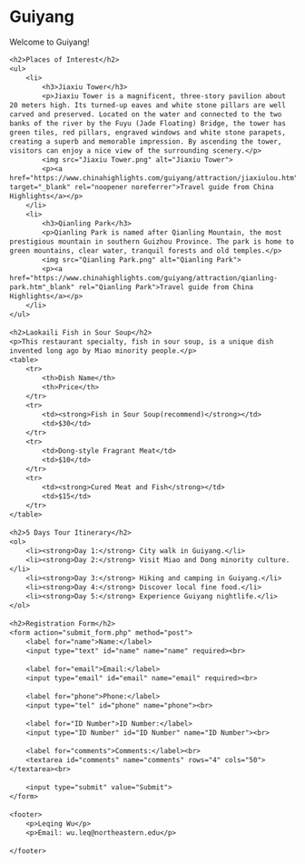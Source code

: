 <!DOCTYPE html>
<html>
<head>
    <title>Welcome to Guiyang</title>
</head>
<body>
    <h1>Guiyang</h1>
    <p>Welcome to Guiyang!</p>

    <h2>Places of Interest</h2>
    <ul>
        <li>
            <h3>Jiaxiu Tower</h3>
            <p>Jiaxiu Tower is a magnificent, three-story pavilion about 20 meters high. Its turned-up eaves and white stone pillars are well carved and preserved. Located on the water and connected to the two banks of the river by the Fuyu (Jade Floating) Bridge, the tower has green tiles, red pillars, engraved windows and white stone parapets, creating a superb and memorable impression. By ascending the tower, visitors can enjoy a nice view of the surrounding scenery.</p>
            <img src="Jiaxiu Tower.png" alt="Jiaxiu Tower">
            <p><a href="https://www.chinahighlights.com/guiyang/attraction/jiaxiulou.htm" target="_blank" rel="noopener noreferrer">Travel guide from China Highlights</a></p>
        </li>
        <li>
            <h3>Qianling Park</h3>
            <p>Qianling Park is named after Qianling Mountain, the most prestigious mountain in southern Guizhou Province. The park is home to green mountains, clear water, tranquil forests and old temples.</p>
            <img src="Qianling Park.png" alt="Qianling Park">
            <p><a href="https://www.chinahighlights.com/guiyang/attraction/qianling-park.htm"_blank" rel="Qianling Park">Travel guide from China Highlights</a></p>
        </li>
    </ul>

    <h2>Laokaili Fish in Sour Soup</h2>
    <p>This restaurant specialty, fish in sour soup, is a unique dish invented long ago by Miao minority people.</p>
    <table>
        <tr>
            <th>Dish Name</th>
            <th>Price</th>
        </tr>
        <tr>
            <td><strong>Fish in Sour Soup(recommend)</strong></td>
            <td>$30</td>
        </tr>
        <tr>
            <td>Dong-style Fragrant Meat</td>
            <td>$10</td>
        </tr>
        <tr>
            <td><strong>Cured Meat and Fish</strong></td>
            <td>$15</td>
        </tr>
    </table>

    <h2>5 Days Tour Itinerary</h2>
    <ol>
        <li><strong>Day 1:</strong> City walk in Guiyang.</li>
        <li><strong>Day 2:</strong> Visit Miao and Dong minority culture.</li>
        <li><strong>Day 3:</strong> Hiking and camping in Guiyang.</li>
        <li><strong>Day 4:</strong> Discover local fine food.</li>
        <li><strong>Day 5:</strong> Experience Guiyang nightlife.</li>
    </ol>

    <h2>Registration Form</h2>
    <form action="submit_form.php" method="post">
        <label for="name">Name:</label>
        <input type="text" id="name" name="name" required><br>

        <label for="email">Email:</label>
        <input type="email" id="email" name="email" required><br>

        <label for="phone">Phone:</label>
        <input type="tel" id="phone" name="phone"><br>

        <label for="ID Number">ID Number:</label>
        <input type="ID Number" id="ID Number" name="ID Number"><br>

        <label for="comments">Comments:</label><br>
        <textarea id="comments" name="comments" rows="4" cols="50"></textarea><br>

        <input type="submit" value="Submit">
    </form>

    <footer>
        <p>Leqing Wu</p>
        <p>Email: wu.leq@northeastern.edu</p>
       
    </footer>
</body>
</html>
